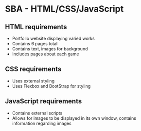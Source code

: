 # SBA - HTML/CSS/JavaScript

## HTML requirements
- Portfolio website displaying varied works
- Contains 6 pages total
- Contains text, images for background
- Includes pages about each game

## CSS requirements
- Uses external styling
- Uses Flexbox and BootStrap for styling

## JavaScript requirements
- Contains external scripts
- Allows for images to be displayed in its own window, contains information regarding images